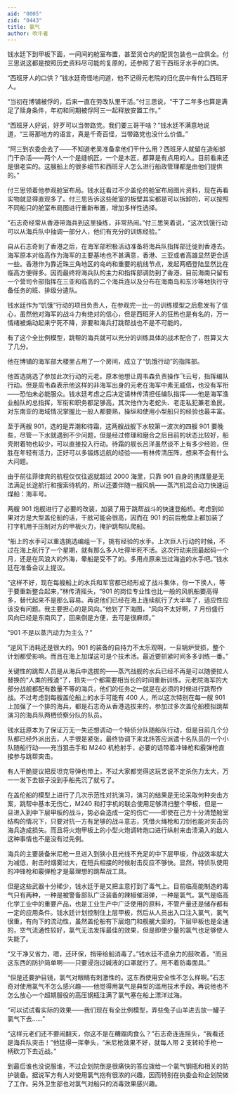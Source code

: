 ```yaml
---
aid: "0005"
zid: "0443"
title: 氯气
author: 吹牛者
---
```


钱水廷下到甲板下面，一间间的舱室布置，甚至货仓内的配货包装也一应俱全。付三思说这都是按照历史资料尽可能的复原的，还参照了若干西班牙水手的口供。

“西班牙人的口供？”钱水廷奇怪地问道，他不记得元老院的归化民中有什么西班牙人。

“当初在博铺被俘的，后来一直在劳改队里干活。”付三思说，“干了二年多也算是满足了赎身条件，年初和同期被俘阿三一起释放安置工作。”

“西班牙人好说，好歹可以当带路党。我们要三哥干啥？”钱水廷不满意地说道，“三哥那地方的语言，真是千奇百怪，当带路党也没什么价值。”

“阿三到农委会去了——不知道老吴准备拿他们干什么用？西班牙人就留在造船部门干杂活——两个人一个是缝帆匠，一个是木匠，都算是有点用的人。目前看来还是很老实的。这艘船上的很多细节和西班牙人怎么进行船政管理都是由他们提供的。”

付三思领着他参观舱室布局。钱水廷看过不少盖伦的舱室布局图片资料，现在再看实物就显得直观多了。付三思告诉这些舱室的板壁其实都是可以拆卸的，可以按照不同船只的舱室布局图进行重新布置，增加多样性选择。

“石志奇经常从香港带海兵到这里操练，非常热闹。”付三思笑着说，“这次饥饿行动可以从海兵队中抽调一部分人，他们有充分的训练经验。”

自从石志奇到了香港之后，在海军部积极活动准备将海兵队指挥部迁徙到香港去。海军原本对临高作为海军的主要基地也不甚满意，香港、三亚或者高雄显然更合适一些。香港作为靠近珠三角地区的岛屿和重要的航线节点，发起两栖登陆显然比在临高方便得多。因而最终将海兵队的主力和指挥部调防到了香港，目前海南只留有一个营司令部指挥在三亚和临高的二个海兵连以及分布在海南岛和东沙等地执行守备任务的班、排级分遣队。

钱水廷作为“饥饿”行动的项目负责人，在参观完一比一的训练模型之后愈发有了信心，虽然他对海军的战斗力有绝对的信心，但是西班牙人的狂热也是有名的，万一情绪被煽动起来宁死不降，非要和海兵打跳帮战也不是不可能的。

有了这个全比例模型，跳帮的海兵就可以充分的训练具体的战术配合了，胜算又大了几分。

他在博铺的海军部大楼里占用了一个房间，成立了“饥饿行动”的指挥部。

他首选挑选了参加此次行动的元老。原本他想让周韦森负责操作飞云号，指挥编队行动。但是周韦森表示他这样的非海军出身的元老在海军中素无威信，也没有军衔——恐怕未必能服众。钱水廷考虑之后决定请林传清担任编队指挥——他是海军渔业船队的总指挥，军衔和职务都足够高，其次他作为老蛇头、老走私犯兼老渔民，对东南亚的海域情况掌握比一般人都要熟，操纵和使用小型船只的经验也最丰富。

至于两艘 901，选的是弄潮和待霜，这两艘战舰下水较第一波次的四艘 901 要晚些，尽管一下水就遇到不少问题，但是经过修理和磨合之后目前的状态比较好，船壳附着物也较少，可以直接投入行动。待霜的舰长吕洋虽然谈不上有多少经验，但胜在年轻有活力，正好可以多锻炼远航的经验——有林传清压阵，想来不会有什么大问题。

由于前往菲律宾的航程仅仅往返就超过 2000 海里，只靠 901 自身的携煤量是无法满足长途航行和搜索待机的，所以还要伴随一艘风帆——蒸汽机混合动力快速运煤船：海丰号。

两艘 901 炮舰进行了必要的改装，加装了用于跳帮战斗的快速登船桥。考虑到如果对方是大型盖伦船的话，干舷可能会很高，因而在 901 的前后桅盘上都加装了打字机用于压制对方的甲板火力，掩护跳帮队爬船。

“船上的水手可以重选挑选编组一下，挑有经验的水手。上次巨人行动的时候，不过在海上航行了一个星期，就有那么多人吐得半死不活。这次行动来回最起码一个月，还是在风浪大的外海，晕船是受不了的。多用点原来当过海盗的水手吧。”钱水廷在准备会议上提议。

“这样不好，现在每艘船上的水兵和军官都已经形成了战斗集体，你一下换人，等于要重新整合起来，”林传清摇头，“901 的岗位专业性也比一般的风帆船要高得多，替代起来不是那么容易。再说他们已经在海上连续航行了大半年了，适应性应该没有问题。我主要担心的是风向。”他划了下海图，“风向不太好啊，7 月份盛行风向已经是东南风了，回来倒是方便，去可是很麻烦。”

“901 不是以蒸汽动力为主么？”

“逆风下消耗还是很大的。901 的装备的自持力不太乐观啊，一旦锅炉受损，整个计划都受影响。而且在海上加煤这可是个技术活。最近要抓紧时间多多训练一番。”

关键性的跳帮人员是从海兵中选拔的——蒸汽战舰的水兵已经不再是可以随便拉人替换的“人类的残渣”了，损失一个都需要相当长的时间重新训练。元老院海军的大部分战舰都配有数量不等的海兵，他们的任务之一就是在必须的时候进行跳帮作战。不过考虑到每艘盖伦船上的水手可能有 400 人，所以这次特别在每一艘 901 上加强了一个排的海兵，都是石志奇从香港选拔来的，参加过多次盖伦船模拟跳帮演习的海兵队两栖侦察分队的队员。

钱水廷原本为了保证万无一失还想调动一个特侦分队随船队行动，但是目前几个分队都已经外派出去，人手很是紧张，最终协调下来北炜答应派遣十名队员的一个小队随船行动——充当狙击手和 M240 机枪射手，必要的话带着冲锋枪和霰弹枪直接参与跳帮突击。

有人干脆提议把反坦克导弹也带上，不过大家都觉得这玩艺说不定杀伤力太大，万一一发下去银子没到手船先沉了就亏了。

在盖伦船的模型上进行了几次示范性对抗演习，演习的结果是无论采取何种突击方案，跳帮中基本无伤亡，M240 和打字机的联合使用足够清扫整个甲板，但是一旦进入到中下层甲板的战斗，势必会造成一定的伤亡——即使在己方十分清楚舱室结构的情况下，只要对抗一方有足够的战斗意志，凭借火绳枪和刀剑也能对突击的海兵造成损失。而且将火炮甲板上的小型火炮调转炮口进行纵射来击溃涌入的敌人这种事情也不是没有过先例。

海兵的主要装备米尼枪一旦进入到狭小且光线不充足的中下层甲板，作战效率就大为减低，射击时烟雾过大，在短兵相接的时候射击反应不够快。显然，特侦队使用的冲锋枪和霰弹枪才是最理想的跳帮战工具。

但是这些武器十分稀少，钱水廷于是又把主意打到了毒气上。目前临高能制造的毒气只有两种，一种是被警备部队广泛装备的辣椒催泪弹，一种是氯气。氯气是临高化学工业中的重要产品，也是工业生产中广泛使用的原料，不管产量还是储存都有一定的应用条件。钱水廷计划控制住上层甲板，然后从人员出入口注入氯气，氯气很重，有向下的流动性，虽然盖伦船有下层炮门和舰艉大窗的，下层甲板也是全通的，空气流通性较好，氯气无法发挥最佳的效果，但是即使少量的氯气也足够使人失能了。

“又干净又省力，嗯，还环保，捎带给船消毒了。”钱水廷不遗余力的鼓吹着，“而且这东西的防护简单啊——只要浸泡过碱液的口罩就行了。用不着防毒面具。”

“但是还要护目镜，氯气对眼睛有刺激性的。这东西使用安全性不怎么样啊。”石志奇对使用氯气不怎么感兴趣——他觉得用氯气是典型的滥用技术手段。再说他也不怎么放心一个超期服役的高压钢瓶注满了氯气塞在船上漂洋过海。

“可以试试看实际的效果——我们现在有全比例模型，弄些兔子山羊进去放一罐子氯气下去……”

“这样元老们还不要闹翻天，你这不是在糟蹋肉食么？”石志奇连连摇头，“我看还是海兵队突击！”他猛得一挥拳头，“米尼枪效果不好，就每人带 2 支转轮手枪一柄砍刀下去近战。”

到最后谁也没说服谁，不过企划院倒是很痛快的答应拨给一个氯气钢瓶和相关的防护装备。据说军方有人对使用氯气抱有很浓的兴趣，因而特别在执委会和企划院做了工作。另外卫生部也对氯气对船只的消毒效果感兴趣。
